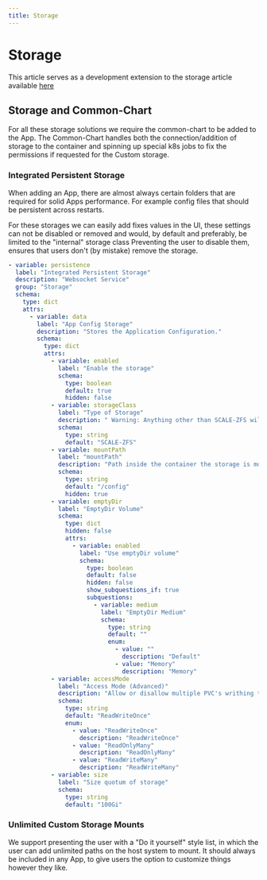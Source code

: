 ```yaml
---
title: Storage
---
```


# Storage

This article serves as a development extension to the storage article available [here](https://wiki.truecharts.org/general/storage/)

## Storage and Common-Chart

For all these storage solutions we require the common-chart to be added to the App.
The Common-Chart handles both the connection/addition of storage to the container and spinning up special k8s jobs to fix the permissions if requested for the Custom storage.

### Integrated Persistent Storage

When adding an App, there are almost always certain folders that are required for solid Apps performance. For example config files that should be persistent across restarts.

For these storages we can easily add fixes values in the UI, these settings can not be disabled or removed and would, by default and preferably, be limited to the "internal" storage class
Preventing the user to disable them, ensures that users don't (by mistake) remove the storage.

```yaml
- variable: persistence
  label: "Integrated Persistent Storage"
  description: "Websocket Service"
  group: "Storage"
  schema:
    type: dict
    attrs:
      - variable: data
        label: "App Config Storage"
        description: "Stores the Application Configuration."
        schema:
          type: dict
          attrs:
            - variable: enabled
              label: "Enable the storage"
              schema:
                type: boolean
                default: true
                hidden: false
            - variable: storageClass
              label: "Type of Storage"
              description: " Warning: Anything other than SCALE-ZFS will break rollback!"
              schema:
                type: string
                default: "SCALE-ZFS"
            - variable: mountPath
              label: "mountPath"
              description: "Path inside the container the storage is mounted"
              schema:
                type: string
                default: "/config"
                hidden: true
            - variable: emptyDir
              label: "EmptyDir Volume"
              schema:
                type: dict
                hidden: false
                attrs:
                  - variable: enabled
                    label: "Use emptyDir volume"
                    schema:
                      type: boolean
                      default: false
                      hidden: false
                      show_subquestions_if: true
                      subquestions:
                        - variable: medium
                          label: "EmptyDir Medium"
                          schema:
                            type: string
                            default: ""
                            enum:
                              - value: ""
                                description: "Default"
                              - value: "Memory"
                                description: "Memory"
            - variable: accessMode
              label: "Access Mode (Advanced)"
              description: "Allow or disallow multiple PVC's writhing to the same PVC"
              schema:
                type: string
                default: "ReadWriteOnce"
                enum:
                  - value: "ReadWriteOnce"
                    description: "ReadWriteOnce"
                  - value: "ReadOnlyMany"
                    description: "ReadOnlyMany"
                  - value: "ReadWriteMany"
                    description: "ReadWriteMany"
            - variable: size
              label: "Size quotum of storage"
              schema:
                type: string
                default: "100Gi"
```

### Unlimited Custom Storage Mounts

We support presenting the user with a "Do it yourself" style list, in which the user can add unlimited paths on the host system to mount.
It should always be included in any App, to give users the option to customize things however they like.
